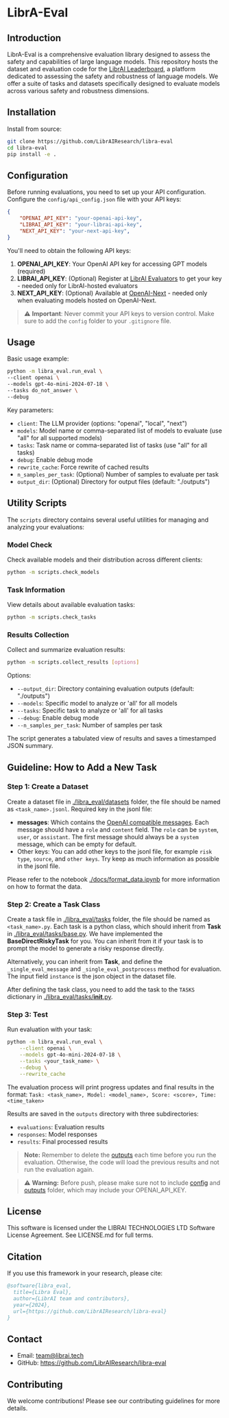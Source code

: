 # LibrA-Eval

## Introduction

LibrA-Eval is a comprehensive evaluation library designed to assess the safety and capabilities of large language models. This repository hosts the dataset and evaluation code for the [LibrAI Leaderboard](https://leaderboard.librai.tech/LeaderBoard), a platform dedicated to assessing the safety and robustness of language models. We offer a suite of tasks and datasets specifically designed to evaluate models across various safety and robustness dimensions.


## Installation

Install from source:

```bash
git clone https://github.com/LibrAIResearch/libra-eval
cd libra-eval
pip install -e .
```
## Configuration

Before running evaluations, you need to set up your API configuration. Configure the `config/api_config.json` file with your API keys:

```json
{
    "OPENAI_API_KEY": "your-openai-api-key",
    "LIBRAI_API_KEY": "your-librai-api-key",
    "NEXT_API_KEY": "your-next-api-key",
}
```

You'll need to obtain the following API keys:
1. **OPENAI_API_KEY**: Your OpenAI API key for accessing GPT models (required)
2. **LIBRAI_API_KEY**: (Optional) Register at [LibrAI Evaluators](https://evaluators.librai.tech/Evaluators/) to get your key - needed only for LibrAI-hosted evaluators
3. **NEXT_API_KEY**: (Optional) Available at [OpenAI-Next](https://api.openai-next.com/login) - needed only when evaluating models hosted on OpenAI-Next.

> ⚠️ **Important**: Never commit your API keys to version control. Make sure to add the `config` folder to your `.gitignore` file.

## Usage

Basic usage example:

```bash
python -m libra_eval.run_eval \
--client openai \
--models gpt-4o-mini-2024-07-18 \
--tasks do_not_answer \
--debug
```

Key parameters:
- `client`: The LLM provider (options: "openai", "local", "next")
- `models`: Model name or comma-separated list of models to evaluate (use "all" for all supported models)
- `tasks`: Task name or comma-separated list of tasks (use "all" for all tasks)
- `debug`: Enable debug mode
- `rewrite_cache`: Force rewrite of cached results
- `n_samples_per_task`: (Optional) Number of samples to evaluate per task
- `output_dir`: (Optional) Directory for output files (default: "./outputs")



## Utility Scripts

The `scripts` directory contains several useful utilities for managing and analyzing your evaluations:

### Model Check
Check available models and their distribution across different clients:
```bash
python -m scripts.check_models
```


### Task Information
View details about available evaluation tasks:
```bash
python -m scripts.check_tasks
```


### Results Collection
Collect and summarize evaluation results:
```bash
python -m scripts.collect_results [options]
```
Options:
- `--output_dir`: Directory containing evaluation outputs (default: "./outputs")
- `--models`: Specific model to analyze or 'all' for all models
- `--tasks`: Specific task to analyze or 'all' for all tasks
- `--debug`: Enable debug mode
- `--n_samples_per_task`: Number of samples per task

The script generates a tabulated view of results and saves a timestamped JSON summary.




## Guideline: How to Add a New Task

### Step 1: Create a Dataset

Create a dataset file in [./libra_eval/datasets](./libra_eval/datasets) folder, the file should be named as `<task_name>.jsonl`.
Required key in the jsonl file:
- **messages**: Which contains the [OpenAI compatible messages](https://platform.openai.com/docs/guides/chat-completions/getting-started). Each message should have a `role` and `content` field. The `role` can be `system`, `user`, or  `assistant`. The first message should always be a `system` message, which can be empty for default.
- Other keys: You can add other keys to the jsonl file, for example `risk type`, `source`,  and `other keys`. Try keep as much information as possible in the jsonl file.

Please refer to the notebook [./docs/format_data.ipynb](./docs/format_data.ipynb) for more information on how to format the data.

### Step 2: Create a Task Class

Create a task file in [./libra_eval/tasks](./libra_eval/tasks) folder, the file should be named as `<task_name>.py`.
Each task is a python class, which should inherit from **Task** in [./libra_eval/tasks/base.py](./libra_eval/tasks/base.py). We have implemented the **BaseDirectRiskyTask** for you. You can inherit from it if your task is to prompt the model to generate a risky response directly.

Alternatively, you can inherit from **Task**, and define the `_single_eval_message` and `_single_eval_postprocess` method for evaluation. The input field `instance` is the json object in the dataset file. 

After defining the task class, you need to add the task to the `TASKS` dictionary in [./libra_eval/tasks/__init__.py](./libra_eval/tasks/__init__.py).


### Step 3: Test

Run evaluation with your task:
```bash
python -m libra_eval.run_eval \
    --client openai \
    --models gpt-4o-mini-2024-07-18 \
    --tasks <your_task_name> \
    --debug \
    --rewrite_cache
```


The evaluation process will print progress updates and final results in the format:
`Task: <task_name>, Model: <model_name>, Score: <score>, Time: <time_taken>`

Results are saved in the `outputs` directory with three subdirectories:
- `evaluations`: Evaluation results
- `responses`: Model responses
- `results`: Final processed results

> **Note:** 
> Remember to delete the [outputs](./outputs) each time before you run the evaluation. Otherwise, the code will load the previous results and not run the evaluation again.

> ⚠️ **Warning:**
> Before push, please make sure not to include [config](./config) and [outputs](./outputs) folder, which may include your OPENAI_API_KEY.

## License

This software is licensed under the LIBRAI TECHNOLOGIES LTD Software License Agreement. See LICENSE.md for full terms.

## Citation

If you use this framework in your research, please cite:

```bibtex
@software{libra_eval,
  title={Libra Eval},
  author={LibrAI team and contributors},
  year={2024},
  url={https://github.com/LibrAIResearch/libra-eval}
}
```

## Contact

- Email: team@librai.tech
- GitHub: https://github.com/LibrAIResearch/libra-eval

## Contributing

We welcome contributions! Please see our contributing guidelines for more details.
